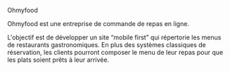 Ohmyfood

Ohmyfood est une entreprise de commande de repas en ligne.

L'objectif est de développer un site “mobile first” qui répertorie les menus de restaurants gastronomiques. En plus des systèmes classiques de réservation, les clients pourront composer le menu de leur repas pour que les plats soient prêts à leur arrivée.